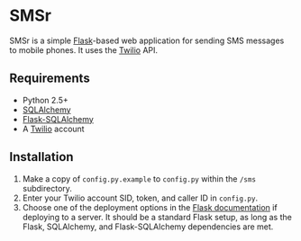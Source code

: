# SMSr

SMSr is a simple [Flask](http://flask.pocoo.org/)-based web application for
sending SMS messages to mobile phones. It uses the 
[Twilio](http://www.twilio.com/) API.


## Requirements

- Python 2.5+
- [SQLAlchemy](http://www.sqlalchemy.org/)
- [Flask-SQLAlchemy](http://packages.python.org/Flask-SQLAlchemy/)
- A [Twilio](http://www.twilio.com/) account


## Installation

1. Make a copy of `config.py.example` to `config.py` within the `/sms` subdirectory.
1. Enter your Twilio account SID, token, and caller ID in `config.py`.
1. Choose one of the deployment options in the 
   [Flask documentation](http://flask.pocoo.org/docs/deploying/) 
   if deploying to a server. It should be a standard Flask setup, as long as
   the Flask, SQLAlchemy, and Flask-SQLAlchemy dependencies are met.

